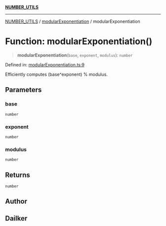 [**NUMBER_UTILS**](../../README.md)

***

[NUMBER_UTILS](../../README.md) / [modularExponentiation](../README.md) / modularExponentiation

# Function: modularExponentiation()

> **modularExponentiation**(`base`, `exponent`, `modulus`): `number`

Defined in: [modularExponentiation.ts:9](https://github.com/dailker/everyutil/blob/b267f20aec6acc544994839192032069b76d5a4b/src/number/modularExponentiation.ts#L9)

Efficiently computes (base^exponent) % modulus.

## Parameters

### base

`number`

### exponent

`number`

### modulus

`number`

## Returns

`number`

## Author

## Dailker
